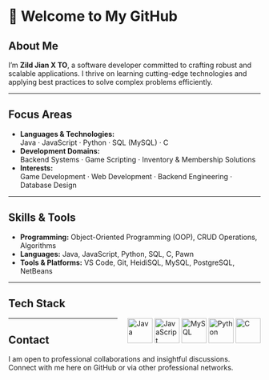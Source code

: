 # 👋 Welcome to My GitHub

## About Me

I’m **Zild Jian X TO**, a software developer committed to crafting robust and scalable applications. I thrive on learning cutting-edge technologies and applying best practices to solve complex problems efficiently.

---

## Focus Areas

- **Languages & Technologies:**  
  Java · JavaScript · Python · SQL (MySQL) · C  
- **Development Domains:**  
  Backend Systems · Game Scripting · Inventory & Membership Solutions  
- **Interests:**  
  Game Development · Web Development · Backend Engineering · Database Design

---

## Skills & Tools

- **Programming:** Object-Oriented Programming (OOP), CRUD Operations, Algorithms  
- **Languages:** Java, JavaScript, Python, SQL, C, Pawn  
- **Tools & Platforms:** VS Code, Git, HeidiSQL, MySQL, PostgreSQL, NetBeans

---

## Tech Stack

<div style="float: right; margin-left: 20px;">
  <img src="https://cdn.jsdelivr.net/gh/devicons/devicon/icons/java/java-original.svg" alt="Java" width="50" height="50" />
  <img src="https://cdn.jsdelivr.net/gh/devicons/devicon/icons/javascript/javascript-original.svg" alt="JavaScript" width="50" height="50" />
  <img src="https://cdn.jsdelivr.net/gh/devicons/devicon/icons/mysql/mysql-original.svg" alt="MySQL" width="50" height="50" />
  <img src="https://cdn.jsdelivr.net/gh/devicons/devicon/icons/python/python-original.svg" alt="Python" width="50" height="50" />
  <img src="https://cdn.jsdelivr.net/gh/devicons/devicon/icons/c/c-original.svg" alt="C" width="50" height="50" />
</div>

---

## Contact

I am open to professional collaborations and insightful discussions.  
Connect with me here on GitHub or via other professional networks.
